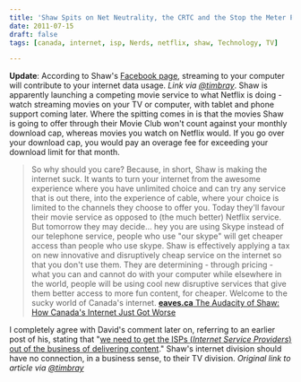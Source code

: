 ```yaml
---
title: 'Shaw Spits on Net Neutrality, the CRTC and the Stop the Meter Petition'
date: 2011-07-15
draft: false
tags: [canada, internet, isp, Nerds, netflix, shaw, Technology, TV]

---
```


**Update**: According to Shaw's [Facebook page](http://www.facebook.com/topic.php?uid=151441184886657&topic=711), streaming to your computer will contribute to your internet data usage. _Link via [@timbray](https://twitter.com/timbray/status/91940817958223872)_. Shaw is apparently launching a competing movie service to what Netflix is doing - watch streaming movies on your TV or computer, with tablet and phone support coming later. Where the spitting comes in is that the movies Shaw is going to offer through their Movie Club won't count against your monthly download cap, whereas movies you watch on Netflix would. If you go over your download cap, you would pay an overage fee for exceeding your download limit for that month.

> So why should you care? Because, in short, Shaw is making the internet suck. It wants to turn your internet from the awesome experience where you have unlimited choice and can try any service that is out there, into the experience of cable, where your choice is limited to the channels they choose to offer you. Today they'll favour their movie service as opposed to (the much better) Netflix service. But tomorrow they may decide... hey you are using Skype instead of our telephone service, people who use "our skype" will get cheaper access than people who use skype. Shaw is effectively applying a tax on new innovative and disruptively cheap service on the internet so that you don't use them. They are determining - through pricing - what you can and cannot do with your computer while elsewhere in the world, people will be using cool new disruptive services that give them better access to more fun content, for cheaper. Welcome to the sucky world of Canada's internet. [**eaves.ca** The Audacity of Shaw: How Canada's Internet Just Got Worse](http://eaves.ca/2011/07/15/the-audacity-of-shaw-how-canadas-internet-just-got-worse/)

I completely agree with David's comment later on, referring to an earlier post of his, stating that "[we need to get the ISPs (_Internet Service Providers_) out of the business of delivering content](http://eaves.ca/2011/05/24/how-to-unsuck-canada’s-internet-creating-the-right-incentives/)." Shaw's internet division should have no connection, in a business sense, to their TV division. _Original link to article via [@timbray](https://twitter.com/timbray/status/91916141336866816)_